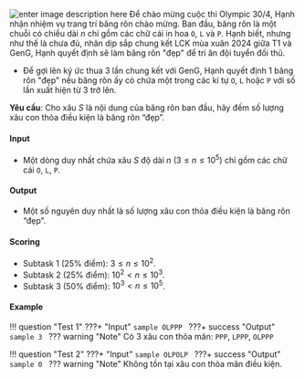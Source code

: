 ![enter image description here][1]
Để chào mừng cuộc thi Olympic 30/4, Hạnh nhận nhiệm vụ trang trí băng rôn chào mừng. Ban đầu, băng rôn là một chuỗi có chiều dài $n$ chỉ gồm các chữ cái in hoa `O`, `L` và `P`. Hạnh biết, nhưng như thế là chưa đủ, nhân dịp sắp chung kết LCK mùa xuân 2024 giữa T1 và GenG, Hạnh quyết định sẽ làm băng rôn "đẹp" để tri ân đội tuyển đối thủ. 
- Để gợi lên ký ức thua 3 lần chung kết với GenG, Hạnh quyết định 1 băng rôn "đẹp" nếu băng rôn ấy có chứa một trong các kí tự `O`, `L` hoặc `P` với số lần xuất hiện từ $3$ trở lên. 

**Yêu cầu**: Cho xâu $S$ là nội dung của băng rôn ban đầu, hãy đếm số lượng xâu con thỏa điều kiện là băng rôn “đẹp”.

#### Input
- Một dòng duy nhất chứa xâu $S$ độ dài $n$ $(3 \leq n \leq 10^{5})$ chỉ gồm các chữ cái `O`, `L`, `P`. 

#### Output
- Một số nguyên duy nhất là số lượng xâu con thỏa điều kiện là băng rôn “đẹp”.

#### Scoring
- Subtask $1$ ($25\%$ điểm): $3 \leq n \leq 10^{2}$.
- Subtask $2$ ($25\%$ điểm): $10^{2} < n \leq 10^{3}$.
- Subtask $3$ ($50\%$ điểm): $10^{3} < n \leq 10^{5}$.


#### Example

!!! question "Test 1"
    ???+ "Input"
        ```sample
        OLPPP
        ```
    ???+ success "Output"
        ```sample
        3
        ```
    ??? warning "Note"
        Có $3$ xâu con thỏa mãn: `PPP`, `LPPP`, `OLPPP`

!!! question "Test 2"
    ???+ "Input"
        ```sample
        OLPOLP
        ```
    ???+ success "Output"
        ```sample
        0
        ```
    ??? warning "Note"
        Không tồn tại xâu con thỏa mãn điều kiện.


  [1]: https://gamek.mediacdn.vn/133514250583805952/2023/6/12/geng-t1-riot-5-1686532193072918197300-112-0-740-1200-crop-16865440782391150726508.png